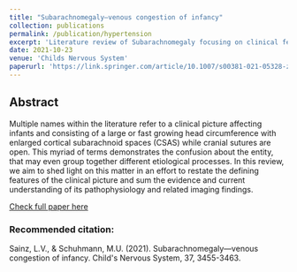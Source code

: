 ```yaml
---
title: "Subarachnomegaly—venous congestion of infancy"
collection: publications
permalink: /publication/hypertension
excerpt: 'Literature review of Subarachnomegaly focusing on clinical features, evolution and pathophysiology'
date: 2021-10-23
venue: 'Childs Nervous System'
paperurl: 'https://link.springer.com/article/10.1007/s00381-021-05328-z'
---
```

## Abstract
Multiple names within the literature refer to a clinical picture affecting infants and consisting of a large or fast growing head circumference with enlarged cortical subarachnoid spaces (CSAS) while cranial sutures are open. This myriad of terms demonstrates the confusion about the entity, that may even group together different etiological processes. In this review, we aim to shed light on this matter in an effort to restate the defining features of the clinical picture and sum the evidence and current understanding of its pathophysiology and related imaging findings.

[Check full paper here](https://link.springer.com/article/10.1007/s00381-021-05328-z)

### Recommended citation: 
Sainz, L.V., & Schuhmann, M.U. (2021). Subarachnomegaly—venous congestion of infancy. Child's Nervous System, 37, 3455-3463.


